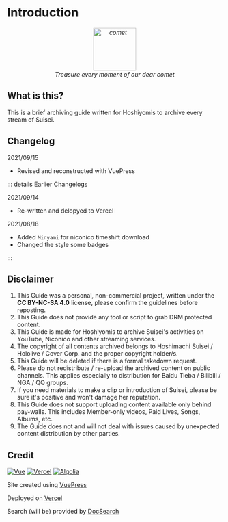 # Introduction

<p style="text-align:center; font-style:italic; font">
    <a href="https://www.youtube.com/channel/UC5CwaMl1eIgY8h02uZw7u8A" target="_blank" rel="noopener noreferrer"><img src="/cover.png" width="100rem" alt="comet"></a>
    <br>
    Treasure every moment of our dear comet
</p>

## What is this?

This is a brief archiving guide written for Hoshiyomis to archive every stream of Suisei.

## Changelog

2021/09/15

- Revised and reconstructed with VuePress

::: details Earlier Changelogs

2021/09/14
- Re-written and delopyed to Vercel

2021/08/18
- Added `Minyami` for niconico timeshift download
- Changed the style some badges

:::

## Disclaimer

1. This Guide was a personal, non-commercial project, written under the **CC BY-NC-SA 4.0** license, please confirm the guidelines before reposting.
2. This Guide does not provide any tool or script to grab DRM protected content.
3. This Guide is made for Hoshiyomis to archive Suisei's activities on YouTube, Niconico and other streaming services.
4. The copyright of all contents archived belongs to Hoshimachi Suisei / Hololive / Cover Corp. and the proper copyright holder/s.
5. This Guide will be deleted if there is a formal takedown request.
6. Please do not redistribute / re-upload the archived content on public channels. This applies especially to distribution for Baidu Tieba / Bilibili / NGA / QQ groups.
7. If you need materials to make a clip or introduction of Suisei, please be sure it's positive and won't damage her reputation.
8. This Guide does not support uploading content available only behind pay-walls. This includes Member-only videos, Paid Lives, Songs, Albums, etc.
9. The Guide does not and will not deal with issues caused by unexpected content distribution by other parties.

## Credit

<p>
    <a href="https://vuepress.vuejs.org/" target="_blank" rel="noopener noreferrer"><img src="https://img.shields.io/badge/VuePress-35495E?style=for-the-badge&logo=vuedotjs&logoColor=4FC08D" alt="Vue"></a> <a href="http://vercel.com/" target="_blank" rel="noopener noreferrer"><img src="https://img.shields.io/badge/vercel-%23000000.svg?style=for-the-badge&logo=vercel&logoColor=white" alt="Vercel"></a> <a href="https://docsearch.algolia.com/" target="_blank" rel="noopener noreferrer"><img src="https://img.shields.io/badge/Algolia-%235468FF.svg?style=for-the-badge&logo=algolia&logoColor=white" alt="Algolia"></a>
</p>

Site created using [VuePress](https://vuepress.vuejs.org/)

Deployed on [Vercel](http://vercel.com/)

Search (will be) provided by [DocSearch](https://docsearch.algolia.com/)
